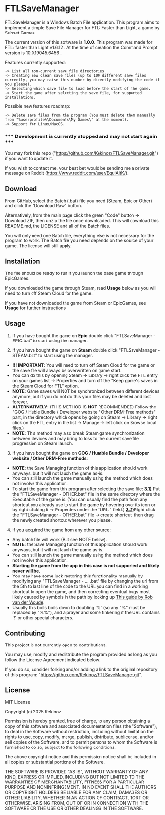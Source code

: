 # FTLSaveManager

FTLSaveManager is a Windows Batch File application.
This program aims to implement a simple Save File Manager for FTL: Faster than Light, a game by Subset Games.

The current version of this software is **1.0.0**.
This program was made for FTL: faster than Light v1.6.12 .
At the time of creation the Command Prompt version is 10.0.19045.6456 .

Features currently supported:

    -> List all non-current save file directories 
    -> Creating new clean save files (up to 100 different save files currently, you may raise this number by directly modifying the code if you please).
    -> Selecting which save file to load before the start of the game.
    -> Start the game after selecting the save file, for supported installations.

Possible new features roadmap:

    -> Delete save files from the program (You must delete them manually from "%userprofile%\Documents\My Games\" at the moment).
    -> Support for Linux/MacOS.

### *** Development is currently stopped and may not start again ***
You may fork this repo ("https://github.com/Kekinoz/FTLSaveManager.git") if you want to update it.

If you wish to contact me, your best bet would be sending me a private message on Reddit (https://www.reddit.com/user/EquiAltK/).

## Download

From GitHub, select the Batch (.bat) file you need (Steam, Epic or Other) and click the "Download Raw" button.

Alternatively, from the main page click the green "Code" button -> Download ZIP, then unzip the file once downloaded. This will download this README.md, the LICENSE and all of the Batch files.

You will only need one Batch file, everything else is not necessary for the program to work. The Batch file you need depends on the source of your game. The license will still apply.

## Installation

The file should be ready to run if you launch the base game through EpicGames. 

If you downloaded the game through Steam, read **Usage** below as you will need to turn off Steam Cloud for the game.

If you have not downloaded the game from Steam or EpicGames, see **Usage** for further instructions.

## Usage

1) If you have bought the game on **Epic** double click "FTLSaveManager - EPIC.bat" to start using the manager.

2) If you have bought the game on **Steam** double click "FTLSaveManager - STEAM.bat" to start using the manager. 

* **!!! IMPORTANT**: You will need to turn off Steam Cloud for the game or the save file will always be overwritten on game start.
* You can do this by opening Steam -> Library -> right click the FTL entry on your games list -> Properties and turn off the "Keep game's saves in the Steam Cloud for FTL" option.
* **NOTE**: Game saves will NOT be synchronized between different devices anymore, but if you do not do this your files may be deleted and lost forever.
* **ALTERNATIVELY**: (THIS METHOD IS **NOT** RECOMMENDED) Follow the "GOG / Huble Bundle / Developer website / Other DRM-Free methods" part, in the directory which opens by going on Steam -> Library -> right click on the FTL entry in the list -> Manage -> left click on Browse local files.)
* **NOTE**: This method may also break Steam game synchronization between devices and may bring to loss to the current save file progression on Steam launch. 

3) If you have bought the game on **GOG / Humble Bundle / Developer website / Other DRM-Free methods**:
* **NOTE**: the Save Managing function of this application should work anyways, but it will not lauch the game as-is. 
* You can still launch the game manually using the method which does not involve this application.
* To start the game from this program after selecting the save file:
<ins>**3.1)**</ins> Put the "FTLSaveManager - OTHER.bat" file in the same directory where the Executable of the game is.
(You can usually find the path from any shortcut you already use to start the game by hovering over its icon or by right clicking it -> Properties under the "URL:" field.)
<ins>**3.2)**</ins>Right click the "FTLSaveManager - OTHER.bat" file -> create shortcut, then drag the newly created shortcut wherever you please.

4) If you acquired the game from any other source:
* Any batch file will work (But see NOTE below).
* **NOTE**: the Save Managing function of this application should work anyways, but it will not lauch the game as-is. 
* You can still launch the game manually using the method which does not involve this application.
* **Starting the game from the app in this case is not supported and likely never will be.**
* You may have some luck restoring this functionality manually by modifying any "FTLSaveManager - ... .bat" file by changing the url from the 5th to last line of the code to the URL you can find in a working shortcut to open the game, and then correcting eventual bugs most likely caused by symbols in the path by looking up [This guide by Rob van der Woude](https://www.robvanderwoude.com/escapechars.php).
* Usually this boils boils down to doubling '%' (so any "%" must be replaced by "%%"), and a prayer and some tinkering if the URL contains '!' or other special characters.

## Contributing

This project is not currently open to contributions.

You may use, modify and redistribute the program provided as long as you follow the License Agreement indicated below. 

If you do so, consider forking and/or adding a link to the original repository of this program: "https://github.com/Kekinoz/FTLSaveManager.git".

## License

MIT License

Copyright (c) 2025 Kekinoz

Permission is hereby granted, free of charge, to any person obtaining a copy
of this software and associated documentation files (the "Software"), to deal
in the Software without restriction, including without limitation the rights
to use, copy, modify, merge, publish, distribute, sublicense, and/or sell
copies of the Software, and to permit persons to whom the Software is
furnished to do so, subject to the following conditions:

The above copyright notice and this permission notice shall be included in all
copies or substantial portions of the Software.

THE SOFTWARE IS PROVIDED "AS IS", WITHOUT WARRANTY OF ANY KIND, EXPRESS OR
IMPLIED, INCLUDING BUT NOT LIMITED TO THE WARRANTIES OF MERCHANTABILITY,
FITNESS FOR A PARTICULAR PURPOSE AND NONINFRINGEMENT. IN NO EVENT SHALL THE
AUTHORS OR COPYRIGHT HOLDERS BE LIABLE FOR ANY CLAIM, DAMAGES OR OTHER
LIABILITY, WHETHER IN AN ACTION OF CONTRACT, TORT OR OTHERWISE, ARISING FROM,
OUT OF OR IN CONNECTION WITH THE SOFTWARE OR THE USE OR OTHER DEALINGS IN THE
SOFTWARE.
